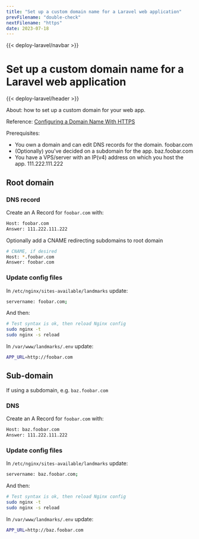 ```yaml
---
title: "Set up a custom domain name for a Laravel web application"
prevFilename: "double-check"
nextFilename: "https"
date: 2023-07-18
---
```


{{< deploy-laravel/navbar >}}

# Set up a custom domain name for a Laravel web application

{{< deploy-laravel/header >}}

About: how to set up a custom domain for your web app.

Reference: [Configuring a Domain Name With HTTPS](https://adevait.com/laravel/deploying-laravel-applications-virtual-private-servers)

Prerequisites:

- You own a domain and can edit DNS records for the domain.
  foobar.com
- (Optionally) you've decided on a subdomain for the app.
  baz.foobar.com
- You have a VPS/server with an IP(v4) address on which you host the app.
  111.222.111.222

## Root domain

### DNS record

Create an A Record for `foobar.com` with:

```bash
Host: foobar.com
Answer: 111.222.111.222
```

Optionally add a CNAME redirecting subdomains to root domain

```bash
# CNAME, if desired
Host: *.foobar.com
Answer: foobar.com
```

### Update config files

In `/etc/nginx/sites-available/landmarks` update:

```bash
servername: foobar.com;
```

And then:

```bash
# Test syntax is ok, then reload Nginx config
sudo nginx -t
sudo nginx -s reload
```

In `/var/www/landmarks/.env` update:

```bash
APP_URL=http://foobar.com
```

## Sub-domain

If using a subdomain, e.g. `baz.foobar.com`

### DNS

Create an A Record for `foobar.com` with:

```bash
Host: baz.foobar.com
Answer: 111.222.111.222
```

### Update config files

In `/etc/nginx/sites-available/landmarks` update:

```bash
servername: baz.foobar.com;
```

And then:

```bash
# Test syntax is ok, then reload Nginx config
sudo nginx -t
sudo nginx -s reload
```

In `/var/www/landmarks/.env` update:

```bash
APP_URL=http://baz.foobar.com
```
